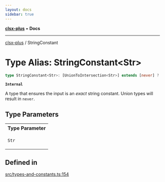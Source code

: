 ```yaml
---
layout: docs
sidebar: true
---
```


[**clsx-plus**](README.md) • **Docs**

---

[clsx-plus](README.md) / StringConstant

# Type Alias: StringConstant\<Str>

```ts
type StringConstant<Str>: [UnionToIntersection<Str>] extends [never] ? never : Str extends string ? string extends Str ? never : Str : never;
```

**`Internal`**

A type that ensures the input is an _exact_ string constant. Union types will result in `never`.

## Type Parameters

<table>
<tr>
<th>Type Parameter</th>
</tr>
<tr>
<td>

`Str`

</td>
</tr>
</table>

## Defined in

[src/types-and-constants.ts:154](https://github.com/HoodieCollin/clsx-plus/blob/6e1806c1d3df5a0086bcfb605a74045d54bc746a/src/types-and-constants.ts#L154)
